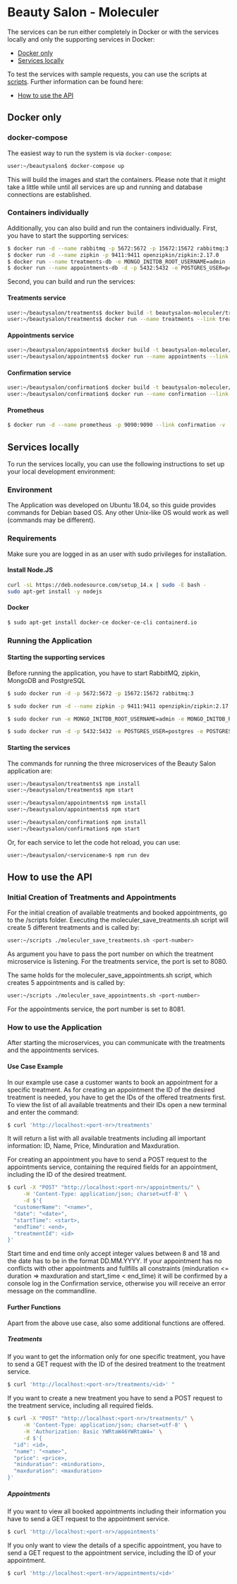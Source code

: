 # Beauty Salon - Moleculer

The services can be run either completely in Docker or with the services locally and only the supporting services in Docker:

* [Docker only](#Docker-only)
* [Services locally](#Services-locally)

To test the services with sample requests, you can use the scripts at [scripts](https://github.com/IsabellSailer/ms-framework-comparison/tree/master/Implementations/scripts). Further information can be found here:

* [How to use the API](#How-to-use-the-API)

## Docker only

### docker-compose

The easiest way to run the system is via `docker-compose`:

```bash
user:~/beautysalon$ docker-compose up
```

This will build the images and start the containers. Please note that it might take a little while until all services are up and running and database connections are established.

### Containers individually

Additionally, you can also build and run the containers individually. First, you have to start the supporting services:

```bash
$ docker run -d --name rabbitmq -p 5672:5672 -p 15672:15672 rabbitmq:3
$ docker run -d --name zipkin -p 9411:9411 openzipkin/zipkin:2.17.0
$ docker run --name treatments-db -e MONGO_INITDB_ROOT_USERNAME=admin -e MONGO_INITDB_ROOT_PASSWORD=docker -p 27017:27017 -d mongo:4
$ docker run --name appointments-db -d -p 5432:5432 -e POSTGRES_USER=postgres -e POSTGRES_PASSWORD=docker -e POSTGRES_DB=appointments postgres:12-alpine
```

Second, you can build and run the services:

#### Treatments service

```bash
user:~/beautysalon/treatments$ docker build -t beautysalon-moleculer/treatments:1.0 .
user:~/beautysalon/treatments$ docker run --name treatments --link treatments-db --link rabbitmq -p "8080:8080" -d beautysalon-moleculer/treatments:1.0
```

#### Appointments service

```bash
user:~/beautysalon/appointments$ docker build -t beautysalon-moleculer/appointments:1.0 .
user:~/beautysalon/appointments$ docker run --name appointments --link appointments-db --link rabbitmq -p "8081:8081" -d beautysalon-moleculer/appointments:1.0
```

#### Confirmation service

```bash
user:~/beautysalon/confirmation$ docker build -t beautysalon-moleculer/confirmation:1.0 .
user:~/beautysalon/confirmation$ docker run --name confirmation --link rabbitmq -d beautysalon-moleculer/confirmation:1.0
```

#### Prometheus

```bash
$ docker run -d --name prometheus -p 9090:9090 --link confirmation -v ./prometheus-docker.yml:/etc/prometheus/prometheus.yml --restart on-failure prom/prometheus:v2.13.1 --config.file=/etc/prometheus/prometheus.yml
```

## Services locally

To run the services locally, you can use the following instructions to set up your local development environment:

### Environment

The Application was developed on Ubuntu 18.04, so this guide provides commands for Debian based OS.
Any other Unix-like OS would work as well (commands may be different).

### Requirements

Make sure you are logged in as an user with sudo privileges for installation.

#### Install Node.JS

```bash
curl -sL https://deb.nodesource.com/setup_14.x | sudo -E bash -
sudo apt-get install -y nodejs
```

#### Docker

```bash
$ sudo apt-get install docker-ce docker-ce-cli containerd.io
```

### Running the Application

#### Starting the supporting services

Before running the application, you have to start RabbitMQ, zipkin, MongoDB and PostgreSQL

```bash
$ sudo docker run -d -p 5672:5672 -p 15672:15672 rabbitmq:3
```

```bash
$ sudo docker run -d --name zipkin -p 9411:9411 openzipkin/zipkin:2.17.0
```

```bash
$ sudo docker run -e MONGO_INITDB_ROOT_USERNAME=admin -e MONGO_INITDB_ROOT_PASSWORD=docker -p 27017:27017 -d mongo:4
```

```bash
$ sudo docker run -d -p 5432:5432 -e POSTGRES_USER=postgres -e POSTGRES_PASSWORD=docker -e POSTGRES_DB=appointments postgres:12-alpine
```

#### Starting the services

The commands for running the three microservices of the Beauty Salon application are:

```bash
user:~/beautysalon/treatments$ npm install
user:~/beautysalon/treatments$ npm start
```

```bash
user:~/beautysalon/appointments$ npm install
user:~/beautysalon/appointments$ npm start
```

```bash
user:~/beautysalon/confirmation$ npm install
user:~/beautysalon/confirmation$ npm start
```

Or, for each service to let the code hot reload, you can use:

```bash
user:~/beautysalon/<servicename>$ npm run dev
```

## How to use the API

### Initial Creation of Treatments and Appointments
For the initial creation of available treatments and booked appointments, go to the /scripts folder.
Executing the moleculer_save_treatments.sh script will create 5 different treatments and is called by:

```bash
user:~/scripts ./moleculer_save_treatments.sh <port-number>
```

As argument you have to pass the port number on which the treatment microservice is listening.
For the treatments service, the port is set to 8080.

The same holds for the moleculer_save_appointments.sh script, which creates 5 appointments and is called by:

```bash
user:~/scripts ./moleculer_save_appointments.sh <port-number>
```

For the appointments service, the port number is set to 8081.

### How to use the Application 

After starting the microservices, you can communicate with the treatments and the appointments services.

#### Use Case Example
In our example use case a customer wants to book an appointment for a specific treatment. 
As for creating an appointment the ID of the desired treatment is needed, you have to get the IDs of the offered treatments first.
To view the list of all available treatments and their IDs open a new terminal and enter the command:
```bash
$ curl 'http://localhost:<port-nr>/treatments' 
```
It will return a list with all available treatments including all important information: ID, Name, Price, Minduration and Maxduration.

For creating an appointment you have to send a POST request to the appointments service, containing the required fields for an appointment, including the ID of the desired treatment.

```bash
$ curl -X "POST" "http://localhost:<port-nr>/appointments/" \
     -H 'Content-Type: application/json; charset=utf-8' \
     -d $'{
  "customerName": "<name>",
  "date": "<date>",
  "startTime": <start>,
  "endTime": <end>,
  "treatmentId": <id>
}' 
```

Start time and end time only accept integer values between 8 and 18 and the date has to be in the format DD.MM.YYYY.
If your appointment has no conflicts with other appointments and fullfills all constraints (minduration <= duration => maxduration and start_time < end_time) 
it will be confirmed by a console log in the Confirmation service, otherwise you will receive an error message on the commandline.

#### Further Functions

Apart from the above use case, also some additional functions are offered.

##### Treatments

If you want to get the information only for one specific treatment, you have to send a GET request with the ID of the desired treatment to the treatment service.
```bash
$ curl 'http://localhost:<port-nr>/treatments/<id>' " 
```

If you want to create a new treatment you have to send a POST request to the treatment service, including all required fields.

```bash
$ curl -X "POST" "http://localhost:<port-nr>/treatments/" \
     -H 'Content-Type: application/json; charset=utf-8' \
     -H 'Authorization: Basic YWRtaW46YWRtaW4=' \
     -d $'{
  "id": <id>,
  "name": "<name>",
  "price": <price>,
  "minduration": <minduration>,
  "maxduration": <maxduration>
}' 
```

##### Appointments

If you want to view all booked appointments including their information you have to send a GET request to the appointment service.
```bash
$ curl 'http://localhost:<port-nr>/appointments' 
```

If you only want to view the details of a specific appointment, you have to send a GET request to the appointment service, including the ID of your appointment.
```bash
$ curl 'http://localhost:<port-nr>/appointments/<id>' 
```